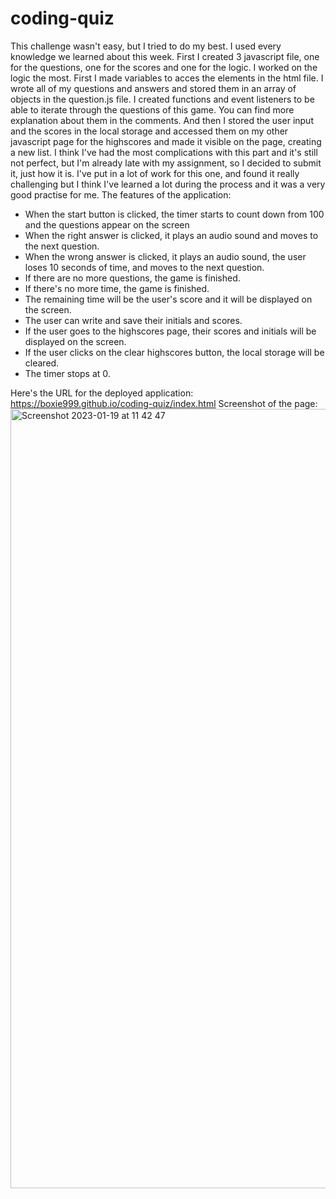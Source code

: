 # coding-quiz
This challenge wasn't easy, but I tried to do my best.
I used every knowledge we learned about this week.
First I created 3 javascript file, one for the questions, one for the scores and one for the logic. I worked on the logic the most.
First I made variables to acces the elements in the html file. 
I wrote all of my questions and answers and stored them in an array of objects in the question.js file.
I created functions and event listeners to be able to iterate through the questions of this game. You can find more explanation about them in the comments. And then I stored the user input and the scores in the local storage and accessed them on my other javascript page for the highscores and made it visible on the page, creating a new list. I think I've had the most complications with this part and it's still not perfect, but I'm already late with my assignment, so I decided to submit it, just how it is. I've put in a lot of work for this one, and found it really challenging but I think I've learned a lot during the process and it was a very good practise for me.
The features of the application:
- When the start button is clicked, the timer starts to count down from 100 and the questions appear on the screen
- When the right answer is clicked, it plays an audio sound and moves to the next question.
- When the wrong answer is clicked, it plays an audio sound, the user loses 10 seconds of time, and moves to the next question.
- If there are no more questions, the game is finished.
- If there's no more time, the game is finished.
- The remaining time will be the user's score and it will be displayed on the screen.
- The user can write and save their initials and scores.
- If the user goes to the highscores page, their scores and initials will be displayed on the screen.
- If the user clicks on the clear highscores button, the local storage will be cleared.
- The timer stops at 0.

Here's the URL for the deployed application:
https://boxie999.github.io/coding-quiz/index.html
Screenshot of the page:
<img width="1247" alt="Screenshot 2023-01-19 at 11 42 47" src="https://user-images.githubusercontent.com/118014637/213433956-841d301f-2e56-41d6-bcd1-faf41dfa4c23.png">
